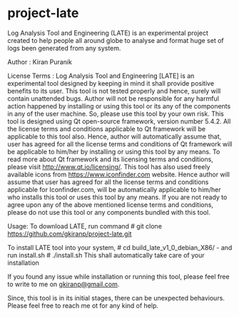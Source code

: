 # project-late
Log Analysis Tool and Engineering (LATE) is an experimental project created to help people all around globe to analyse and format huge set of logs been generated from any system.

Author : Kiran Puranik

License Terms : Log Analysis Tool and Engineering [LATE] is an experimental tool designed by keeping in mind it shall provide positive benefits to its user. This tool is not tested properly and hence, surely will contain unattended bugs. Author will not be responsible for any harmful action happened by installing or using this tool or its any of the components in any of the user machine. So, please use this tool by your own risk.
This tool is designed using Qt open-source framework, version number 5.4.2. All the license terms and conditions applicable to Qt framework will be applicable to this tool also. Hence, author will automatically assume that, user has agreed for all the license terms and conditions of Qt framework will be applicable to him/her by installing or using this tool by any means. To read more about Qt framework and its licensing terms and conditions, please visit http://www.qt.io/licensing/.
This tool has also used freely available icons from https://www.iconfinder.com website. Hence author will assume that user has agreed for all the license terms and conditions applicable for Iconfinder.com, will be automatically applicable to him/her who installs this tool or uses this tool by any means.
If you are not ready to agree upon any of the above mentioned license terms and conditions, please do not use this tool or any components bundled with this tool.

Usage:
To download LATE, run command 
	# git clone https://github.com/gkiranp/project-late.git

To install LATE tool into your system,
	# cd build_late_v1_0_debian_X86/
     - and run install.sh 
	# ./install.sh
     This shall automatically take care of your installation

If you found any issue while installation or running this tool, please feel free to write to me on gkiranp@gmail.com.

Since, this tool is in its initial stages, there can be unexpected behaviours. Please feel free to reach me ot for any kind of help.
